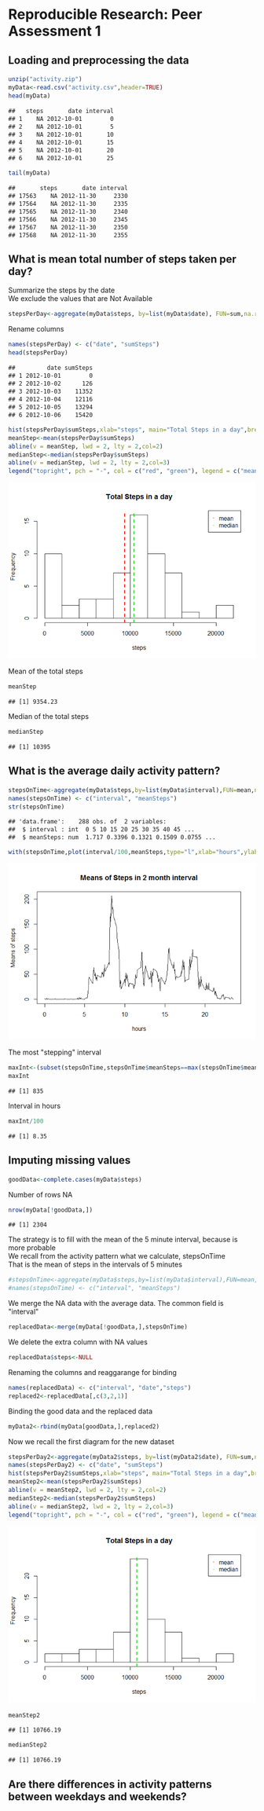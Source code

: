 # Reproducible Research: Peer Assessment 1


## Loading and preprocessing the data


```r
unzip("activity.zip")
myData<-read.csv("activity.csv",header=TRUE)
head(myData)
```

```
##   steps       date interval
## 1    NA 2012-10-01        0
## 2    NA 2012-10-01        5
## 3    NA 2012-10-01       10
## 4    NA 2012-10-01       15
## 5    NA 2012-10-01       20
## 6    NA 2012-10-01       25
```

```r
tail(myData)
```

```
##       steps       date interval
## 17563    NA 2012-11-30     2330
## 17564    NA 2012-11-30     2335
## 17565    NA 2012-11-30     2340
## 17566    NA 2012-11-30     2345
## 17567    NA 2012-11-30     2350
## 17568    NA 2012-11-30     2355
```

## What is mean total number of steps taken per day?

Summarize the steps by the date  
We exclude the values that are Not Available

```r
stepsPerDay<-aggregate(myData$steps, by=list(myData$date), FUN=sum,na.rm=TRUE)
```
Rename columns

```r
names(stepsPerDay) <- c("date", "sumSteps")
head(stepsPerDay)
```

```
##         date sumSteps
## 1 2012-10-01        0
## 2 2012-10-02      126
## 3 2012-10-03    11352
## 4 2012-10-04    12116
## 5 2012-10-05    13294
## 6 2012-10-06    15420
```

```r
hist(stepsPerDay$sumSteps,xlab="steps", main="Total Steps in a day",breaks=10)
meanStep<-mean(stepsPerDay$sumSteps)
abline(v = meanStep, lwd = 2, lty = 2,col=2)
medianStep<-median(stepsPerDay$sumSteps)
abline(v = medianStep, lwd = 2, lty = 2,col=3)
legend("topright", pch = "-", col = c("red", "green"), legend = c("mean", "median"))
```

![](PA1_template_files/figure-html/unnamed-chunk-3-1.png) 
  
Mean of the total steps

```r
meanStep
```

```
## [1] 9354.23
```
Median of the total steps

```r
medianStep
```

```
## [1] 10395
```
## What is the average daily activity pattern?


```r
stepsOnTime<-aggregate(myData$steps,by=list(myData$interval),FUN=mean,na.rm=TRUE)
names(stepsOnTime) <- c("interval", "meanSteps")
str(stepsOnTime)
```

```
## 'data.frame':	288 obs. of  2 variables:
##  $ interval : int  0 5 10 15 20 25 30 35 40 45 ...
##  $ meanSteps: num  1.717 0.3396 0.1321 0.1509 0.0755 ...
```

```r
with(stepsOnTime,plot(interval/100,meanSteps,type="l",xlab="hours",ylab="Means of steps",main="Means of Steps in 2 month interval"))
```

![](PA1_template_files/figure-html/unnamed-chunk-6-1.png) 
  
The most "stepping" interval

```r
maxInt<-(subset(stepsOnTime,stepsOnTime$meanSteps==max(stepsOnTime$meanSteps)))$interval
maxInt
```

```
## [1] 835
```
Interval in hours

```r
maxInt/100
```

```
## [1] 8.35
```
## Imputing missing values


```r
goodData<-complete.cases(myData$steps)
```
Number of rows NA

```r
nrow(myData[!goodData,])
```

```
## [1] 2304
```
The strategy is to fill with the mean of the 5 minute interval, because is more probable  
We recall from the activity pattern what we calculate, stepsOnTime  
That is the mean of steps in the intervals of 5 minutes

```r
#stepsOnTime<-aggregate(myData$steps,by=list(myData$interval),FUN=mean,na.rm=TRUE)
#names(stepsOnTime) <- c("interval", "meanSteps")
```
We merge the NA data with the average data. The common field is "interval"

```r
replacedData<-merge(myData[!goodData,],stepsOnTime)
```
We delete the extra column with NA values

```r
replacedData$steps<-NULL
```
Renaming the columns and reaggarange for binding

```r
names(replacedData) <- c("interval", "date","steps")
replaced2<-replacedData[,c(3,2,1)]
```
Binding the good data and the replaced data

```r
myData2<-rbind(myData[goodData,],replaced2)
```
Now we recall the first diagram for the new dataset

```r
stepsPerDay2<-aggregate(myData2$steps, by=list(myData2$date), FUN=sum,na.rm=TRUE)
names(stepsPerDay2) <- c("date", "sumSteps")
hist(stepsPerDay2$sumSteps,xlab="steps", main="Total Steps in a day",breaks=10)
meanStep2<-mean(stepsPerDay2$sumSteps)
abline(v = meanStep2, lwd = 2, lty = 2,col=2)
medianStep2<-median(stepsPerDay2$sumSteps)
abline(v = medianStep2, lwd = 2, lty = 2,col=3)
legend("topright", pch = "-", col = c("red", "green"), legend = c("mean", "median"))
```

![](PA1_template_files/figure-html/unnamed-chunk-16-1.png) 

```r
meanStep2
```

```
## [1] 10766.19
```

```r
medianStep2
```

```
## [1] 10766.19
```

## Are there differences in activity patterns between weekdays and weekends?
